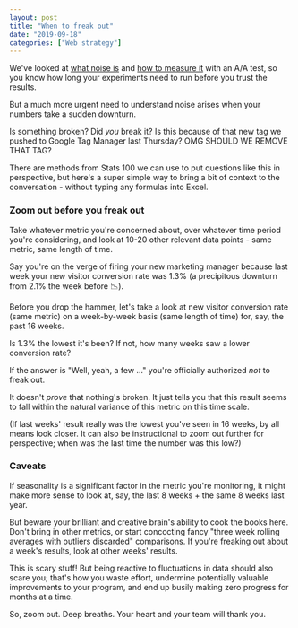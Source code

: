 ```yaml
---
layout: post
title: "When to freak out"
date: "2019-09-18"
categories: ["Web strategy"]
---
```


We've looked at [what noise is](https://briandavidhall.com/what-is-noise/) and [how to measure it](https://briandavidhall.com/come-on-feel-the-noise/) with an A/A test, so you know how long your experiments need to run before you trust the results.

But a much more urgent need to understand noise arises when your numbers take a sudden downturn.

Is something broken? Did _you_ break it? Is this because of that new tag we pushed to Google Tag Manager last Thursday? OMG SHOULD WE REMOVE THAT TAG?

There are methods from Stats 100 we can use to put questions like this in perspective, but here's a super simple way to bring a bit of context to the conversation - without typing any formulas into Excel.

### Zoom out before you freak out

Take whatever metric you're concerned about, over whatever time period you're considering, and look at 10-20 other relevant data points - same metric, same length of time.

Say you're on the verge of firing your new marketing manager because last week your new visitor conversion rate was 1.3% (a precipitous downturn from 2.1% the week before 📉).

Before you drop the hammer, let's take a look at new visitor conversion rate (same metric) on a week-by-week basis (same length of time) for, say, the past 16 weeks.

Is 1.3% the lowest it's been? If not, how many weeks saw a lower conversion rate?

If the answer is "Well, yeah, a few ..." you're officially authorized _not_ to freak out.

It doesn't _prove_ that nothing's broken. It just tells you that this result seems to fall within the natural variance of this metric on this time scale.

(If last weeks' result really was the lowest you've seen in 16 weeks, by all means look closer. It can also be instructional to zoom out further for perspective; when was the last time the number was this low?)

### Caveats

If seasonality is a significant factor in the metric you're monitoring, it might make more sense to look at, say, the last 8 weeks + the same 8 weeks last year.

But beware your brilliant and creative brain's ability to cook the books here. Don't bring in other metrics, or start concocting fancy "three week rolling averages with outliers discarded" comparisons. If you're freaking out about a week's results, look at other weeks' results.

This is scary stuff! But being reactive to fluctuations in data should also scare you; that's how you waste effort, undermine potentially valuable improvements to your program, and end up busily making zero progress for months at a time.

So, zoom out. Deep breaths. Your heart and your team will thank you.
